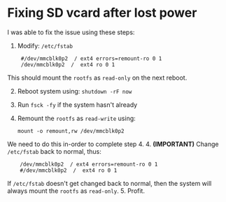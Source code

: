 # Fixing SD vcard after lost power


I was able to fix the issue using these steps: 

1. Modify: `/etc/fstab`

        #/dev/mmcblk0p2  / ext4 errors=remount-ro 0 1
        /dev/mmcblk0p2  /  ext4 ro 0 1
 This should mount the `rootfs` as `read-only` on the next reboot.

2.  Reboot system using: `shutdown -rF now`
3.  Run `fsck -fy` if the system hasn't already
5.  Remount the `rootfs` as `read-write` using:
      
        mount -o remount,rw /dev/mmcblk0p2

 We need to do this in-order to complete step 4.
4.  **(IMPORTANT)** Change `/etc/fstab` back to normal, thus:

        /dev/mmcblk0p2  / ext4 errors=remount-ro 0 1
        #/dev/mmcblk0p2  /  ext4 ro 0 1

 If `/etc/fstab` doesn't get changed back to normal, then the system will always mount the `rootfs` as `read-only`.
5.  Profit.
